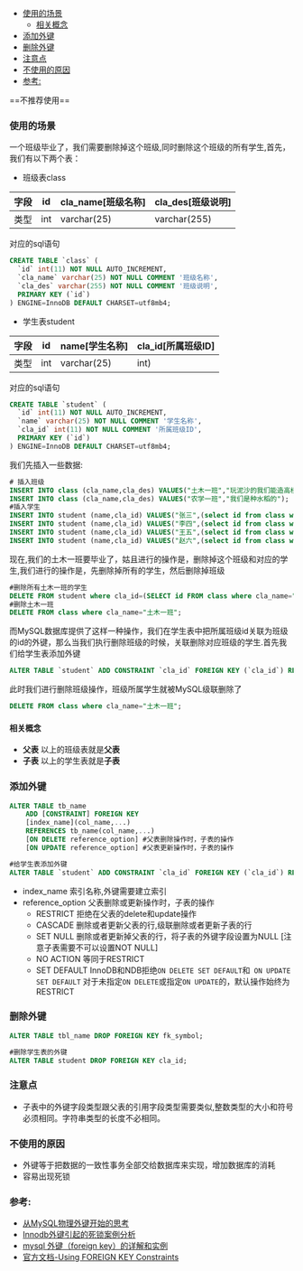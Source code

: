 
<!-- MarkdownTOC -->

- [使用的场景](#使用的场景)
    - [相关概念](#相关概念)
- [添加外键](#添加外键)
- [删除外键](#删除外键)
- [注意点](#注意点)
- [不使用的原因](#不使用的原因)
- [参考:](#参考)

<!-- /MarkdownTOC -->


==不推荐使用==

### 使用的场景
一个班级毕业了，我们需要删除掉这个班级,同时删除这个班级的所有学生,首先，我们有以下两个表：
- 班级表class

| 字段 | id | cla_name[班级名称] | cla_des[班级说明] |
|--------|--------|--------|--------|
|   类型     |  int      |varchar(25)| varchar(255)|
对应的sql语句
```sql
CREATE TABLE `class` (
  `id` int(11) NOT NULL AUTO_INCREMENT,
  `cla_name` varchar(25) NOT NULL COMMENT '班级名称',
  `cla_des` varchar(255) NOT NULL COMMENT '班级说明',
  PRIMARY KEY (`id`)
) ENGINE=InnoDB DEFAULT CHARSET=utf8mb4;
```

- 学生表student

| 字段 | id | name[学生名称] | cla_id[所属班级ID] |
|--------|--------|--------|--------|
|   类型     |  int      |varchar(25)| int)|
对应的sql语句
```sql
CREATE TABLE `student` (
  `id` int(11) NOT NULL AUTO_INCREMENT,
  `name` varchar(25) NOT NULL COMMENT '学生名称',
  `cla_id` int(11) NOT NULL COMMENT '所属班级ID',
  PRIMARY KEY (`id`)
) ENGINE=InnoDB DEFAULT CHARSET=utf8mb4;
```
我们先插入一些数据:
```sql
# 插入班级
INSERT INTO class (cla_name,cla_des) VALUES("土木一班","玩泥沙的我们能造高楼大厦");
INSERT INTO class (cla_name,cla_des) VALUES("农学一班","我们是种水稻的");
#插入学生
INSERT INTO student (name,cla_id) VALUES("张三",(select id from class where cla_name='土木一班'));
INSERT INTO student (name,cla_id) VALUES("李四",(select id from class where cla_name='土木一班'));
INSERT INTO student (name,cla_id) VALUES("王五",(select id from class where cla_name='农学一班'));
INSERT INTO student (name,cla_id) VALUES("赵六",(select id from class where cla_name='农学一班'));
```
现在,我们的土木一班要毕业了，姑且进行的操作是，删除掉这个班级和对应的学生,我们进行的操作是，先删除掉所有的学生，然后删除掉班级
```sql
#删除所有土木一班的学生
DELETE FROM student where cla_id=(SELECT id FROM class where cla_name="土木一班");
#删除土木一班
DELETE FROM class where cla_name="土木一班";
```
而MySQL数据库提供了这样一种操作，我们在学生表中把所属班级id关联为班级的id的外键，那么当我们执行删除班级的时候，关联删除对应班级的学生.首先我们给学生表添加外键
```sql
ALTER TABLE `student` ADD CONSTRAINT `cla_id` FOREIGN KEY (`cla_id`) REFERENCES `class` (`id`) ON DELETE CASCADE;
```
此时我们进行删除班级操作，班级所属学生就被MySQL级联删除了
```sql
DELETE FROM class where cla_name="土木一班";
```



#### 相关概念
- **父表** 以上的班级表就是**父表**
- **子表** 以上的学生表就是**子表**


### 添加外键
```sql
ALTER TABLE tb_name
	ADD [CONSTRAINT] FOREIGN KEY
    [index_name](col_name,...)
    REFERENCES tb_name(col_name,...)
    [ON DELETE reference_option] #父表删除操作时，子表的操作
    [ON UPDATE reference_option] #父表更新操作时，子表的操作

#给学生表添加外键
ALTER TABLE `student` ADD CONSTRAINT `cla_id` FOREIGN KEY (`cla_id`) REFERENCES `class` (`id`) ON DELETE CASCADE;
```



- index_name 索引名称,外键需要建立索引
- reference_option 父表删除或更新操作时，子表的操作
	- RESTRICT 拒绝在父表的delete和update操作
	- CASCADE 删除或者更新父表的行,级联删除或者更新子表的行
	- SET NULL 删除或者更新掉父表的行，将子表的外键字段设置为NULL [注意子表需要不可以设置NOT NULL]
	- NO ACTION 等同于RESTRICT
	- SET DEFAULT InnoDB和NDB拒绝`ON DELETE SET DEFAULT`和` ON UPDATE SET DEFAULT`
对于未指定`ON DELETE`或指定`ON UPDATE`的，默认操作始终为RESTRICT


### 删除外键
```sql
ALTER TABLE tbl_name DROP FOREIGN KEY fk_symbol;

#删除学生表的外键
ALTER TABLE student DROP FOREIGN KEY cla_id;
```

### 注意点
- 子表中的外键字段类型跟父表的引用字段类型需要类似,整数类型的大小和符号必须相同。字符串类型的长度不必相同。


### 不使用的原因
- 外键等于把数据的一致性事务全部交给数据库来实现，增加数据库的消耗
- 容易出现死锁




### 参考:
- [从MySQL物理外键开始的思考](http://www.justabug.net/think-in-mysql-foreign-key/)
- [Innodb外键引起的死锁案例分析](https://juejin.im/post/5acdfb016fb9a028d444f1d9)
- [mysql 外键（foreign key）的详解和实例](https://my.oschina.net/sallency/blog/465079)
- [官方文档-Using FOREIGN KEY Constraints](https://dev.mysql.com/doc/refman/5.7/en/create-table-foreign-keys.html#foreign-keys-referential-actions)







































